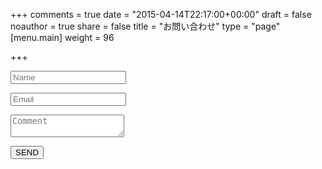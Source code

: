 +++
comments = true
date = "2015-04-14T22:17:00+00:00"
draft = false
noauthor = true
share = false
title = "お問い合わせ"
type = "page"
[menu.main]
weight = 96

+++

<form class="form" id="form1" name="contactform" action="thanks" data-netlify-recaptcha="true" netlify>

  <p class="name">
    <input name="name" type="text" class="validate[required,custom[onlyLetter],length[0,100]] feedback-input" placeholder="Name" id="name" />
  </p>

  <p class="email">
    <input name="email" type="email" class="validate[required,custom[email]] feedback-input" id="email" placeholder="Email" />
  </p>

  <p class="text">
    <textarea name="text" class="validate[required,length[6,300]] feedback-input" id="comment" placeholder="Comment"></textarea>
  </p>


  <div class="submit">
    <input type="submit" value="SEND" id="button-blue"/>
    <div class="ease"></div>
  </div>
</form>

